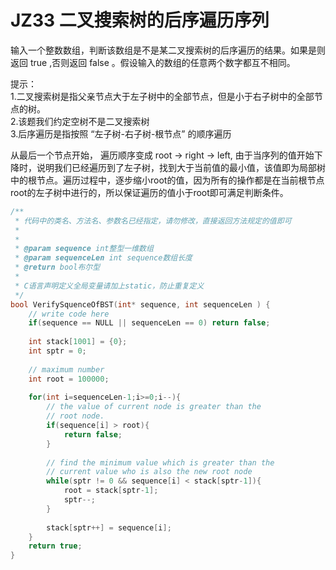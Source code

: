 # JZ33 二叉搜索树的后序遍历序列

输入一个整数数组，判断该数组是不是某二叉搜索树的后序遍历的结果。如果是则返回 true ,否则返回 false 。假设输入的数组的任意两个数字都互不相同。  

提示：  
1.二叉搜索树是指父亲节点大于左子树中的全部节点，但是小于右子树中的全部节点的树。  
2.该题我们约定空树不是二叉搜索树  
3.后序遍历是指按照 “左子树-右子树-根节点” 的顺序遍历  

从最后一个节点开始， 遍历顺序变成 root -> right -> left, 由于当序列的值开始下降时，说明我们已经遍历到了左子树，找到大于当前值的最小值，该值即为局部树中的根节点。遍历过程中，逐步缩小root的值，因为所有的操作都是在当前根节点root的左子树中进行的，所以保证遍历的值小于root即可满足判断条件。  

```c
/**
 * 代码中的类名、方法名、参数名已经指定，请勿修改，直接返回方法规定的值即可
 *
 * 
 * @param sequence int整型一维数组 
 * @param sequenceLen int sequence数组长度
 * @return bool布尔型
 *
 * C语言声明定义全局变量请加上static，防止重复定义
 */
bool VerifySquenceOfBST(int* sequence, int sequenceLen ) {
    // write code here
    if(sequence == NULL || sequenceLen == 0) return false; 
    
    int stack[1001] = {0};
    int sptr = 0;
    
    // maximum number 
    int root = 100000;
    
    for(int i=sequenceLen-1;i>=0;i--){
        // the value of current node is greater than the 
        // root node. 
        if(sequence[i] > root){
            return false; 
        }
        
        // find the minimum value which is greater than the 
        // current value who is also the new root node 
        while(sptr != 0 && sequence[i] < stack[sptr-1]){
            root = stack[sptr-1];
            sptr--;
        }
        
        stack[sptr++] = sequence[i];
    }
    return true; 
}
```
